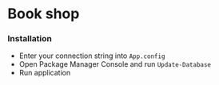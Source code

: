 # Book shop
###  Installation 
- Enter your connection string into `App.config`
- Open Package Manager Console and run `Update-Database`
- Run application